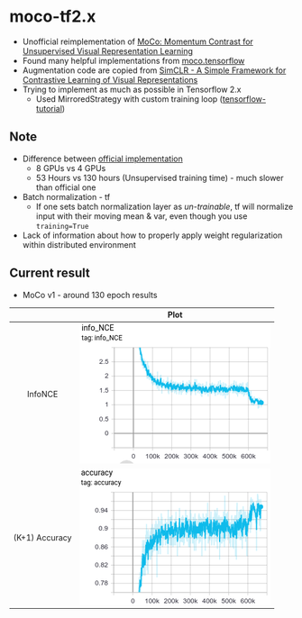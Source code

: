 # moco-tf2.x
* Unofficial reimplementation of [MoCo: Momentum Contrast for Unsupervised Visual Representation Learning][1]
* Found many helpful implementations from [moco.tensorflow][3]
* Augmentation code are copied from [SimCLR - A Simple Framework for Contrastive Learning of Visual Representations][2]
* Trying to implement as much as possible in Tensorflow 2.x
  * Used MirroredStrategy with custom training loop ([tensorflow-tutorial][4])

## Note
* Difference between [official implementation][1]
  * 8 GPUs vs 4 GPUs
  * 53 Hours vs 130 hours (Unsupervised training time) - much slower than official one
* Batch normalization - tf
  * If one sets batch normalization layer as *un-trainable*, tf will normalize input with their moving mean & var, 
  even though you use `training=True`
* Lack of information about how to properly apply weight regularization within distributed environment

## Current result
* MoCo v1 - around 130 epoch results

|                | Plot                        |
| :------------: | :-------------------------: |
| InfoNCE        | ![InfoNCE][loss-graph]      |
| (K+1) Accuracy | ![Accuracy][accuracy-graph] |


[1]: https://github.com/facebookresearch/moco
[2]: https://github.com/google-research/simclr
[3]: https://github.com/ppwwyyxx/moco.tensorflow
[4]: https://www.tensorflow.org/guide/distributed_training#using_tfdistributestrategy_with_custom_training_loops
[loss-graph]: ./assets/moco-tf2.x-v1-loss.png
[accuracy-graph]: ./assets/moco-tf2.x-v1-accuracy.png
